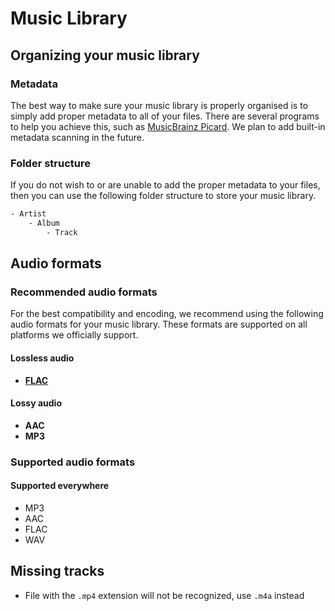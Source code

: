 # Music Library

## Organizing your music library

### Metadata

The best way to make sure your music library is properly organised is to simply add proper metadata to all of your files. There are several programs to help you achieve this, such as [MusicBrainz Picard](https://picard.musicbrainz.org/). We plan to add built-in metadata scanning in the future.

### Folder structure

If you do not wish to or are unable to add the proper metadata to your files, then you can use the following folder structure to store your music library.

```bash
- Artist
    - Album
        - Track
```

## Audio formats

### Recommended audio formats

For the best compatibility and encoding, we recommend using the following audio formats for your music library. These formats are supported on all platforms we officially support.

#### Lossless audio

- **[FLAC](https://xiph.org/flac/)**

#### Lossy audio

- **AAC**
- **MP3**

### Supported audio formats

#### Supported everywhere

- MP3
- AAC
- FLAC
- WAV

## Missing tracks

- File with the `.mp4` extension will not be recognized, use `.m4a` instead
